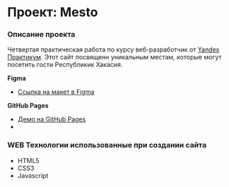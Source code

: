 # Проект: Mesto

### Описание проекта

Четвертая практическая работа по курсу веб-разработчик от [Yandex Практикум](https://praktikum.yandex.ru/web/ "Курс Веб-разработчик"). Этот сайт посвященн уникальным местам, которые могут посетить гости Республикик Хакасия.

**Figma**

* [Ссылка на макет в Figma](https://www.figma.com/file/2cn9N9jSkmxD84oJik7xL7/JavaScript.-Sprint-4?node-id=28212%3A269)

**GitHub Pages**

* [Демо на GitHub Pages](https://tipdmr.github.io/mesto/)
*
### WEB Технологии использованные при создании сайта
- HTML5
- CSS3
- Javascript

